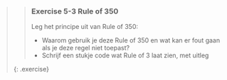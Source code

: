 >> ### Exercise 5-3 Rule of 350
>>
>> Leg het principe uit van Rule of 350:
>> * Waarom gebruik je deze Rule of 350 en wat kan er fout gaan als je deze regel niet toepast?
>> * Schrijf een stukje code wat Rule of 3 laat zien, met uitleg
>>
>{: .exercise}

